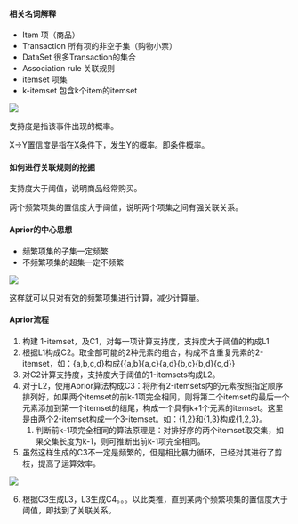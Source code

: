 
#### 相关名词解释

- Item 项（商品）
- Transaction 所有项的非空子集（购物小票）
- DataSet 很多Transaction的集合
- Association rule 关联规则
- itemset 项集
- k-itemset 包含k个item的itemset

![](http://ww1.sinaimg.cn/large/005N2p5vly1fujsvi4aiwj32801e0npd.jpg)

支持度是指该事件出现的概率。

X->Y置信度是指在X条件下，发生Y的概率。即条件概率。

#### 如何进行关联规则的挖掘

支持度大于阈值，说明商品经常购买。

两个频繁项集的置信度大于阈值，说明两个项集之间有强关联关系。




#### Aprior的中心思想

- 频繁项集的子集一定频繁
- 不频繁项集的超集一定不频繁

![](http://ww1.sinaimg.cn/large/005N2p5vly1fujsok039yj32801e0b29.jpg)

这样就可以只对有效的频繁项集进行计算，减少计算量。

#### Aprior流程

1. 构建 1-itemset，及C1，对每一项计算支持度，支持度大于阈值的构成L1
2. 根据L1构成C2。取全部可能的2种元素的组合，构成不含重复元素的2-itemset，如：{a,b,c,d}构成{{a,b}{a,c}{a,d}{b,c}{b,d}{c,d}}
3. 对C2计算支持度，支持度大于阈值的1-itemsets构成L2。
4. 对于L2，使用Aprior算法构成C3：将所有2-itemsets内的元素按照指定顺序排列好，如果两个itemset的前k-1项完全相同，则将第二个itemset的最后一个元素添加到第一个itemset的结尾，构成一个具有k+1个元素的itemset。这里是由两个2-itemset构成一个3-itemset。如：{1,2}和{1,3}构成{1,2,3}。
    1. 判断前k-1项完全相同的算法原理是：对排好序的两个itemset取交集，如果交集长度为k-1，则可推断出前k-1项完全相同。
5. 虽然这样生成的C3不一定是频繁的，但是相比暴力循环，已经对其进行了剪枝，提高了运算效率。

![](http://ww1.sinaimg.cn/large/005N2p5vly1fujsqmlb8fj32801e0qmv.jpg)

6. 根据C3生成L3，L3生成C4。。。以此类推，直到某两个频繁项集的置信度大于阈值，即找到了关联关系。









































